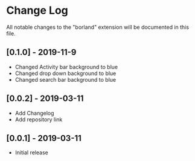 # Change Log
All notable changes to the "borland" extension will be documented in this file.

## [0.1.0] - 2019-11-9
- Changed Activity bar background to blue
- Changed drop down background to blue
- Changed search bar background to blue
## [0.0.2] - 2019-03-11
- Add Changelog
- Add repository link

## [0.0.1] - 2019-03-11
- Initial release


